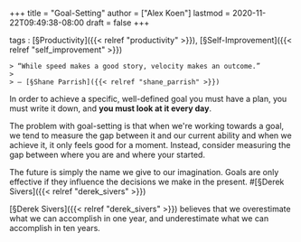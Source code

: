 +++
title = "Goal-Setting"
author = ["Alex Koen"]
lastmod = 2020-11-22T09:49:38-08:00
draft = false
+++

tags
: [§Productivity]({{< relref "productivity" >}}), [§Self-Improvement]({{< relref "self_improvement" >}})

    > “While speed makes a good story, velocity makes an outcome.”
    >
    > — [§Shane Parrish]({{< relref "shane_parrish" >}})


In order to achieve a specific, well-defined goal you must have a plan, you must write it down, and **you must look at it every day**.


The problem with goal-setting is that when we're working towards a goal, we tend to measure the gap between it and our current ability and when we achieve it, it only feels good for a moment. Instead, consider measuring the gap between where you are and where your started.


The future is simply the name we give to our imagination. Goals are only effective if they influence the decisions we make in the present. #[§Derek Sivers]({{< relref "derek_sivers" >}})


<span class="underline">[§Derek Sivers]({{< relref "derek_sivers" >}}) believes that we overestimate what we can accomplish in one year, and underestimate what we can accomplish in ten years.</span>
